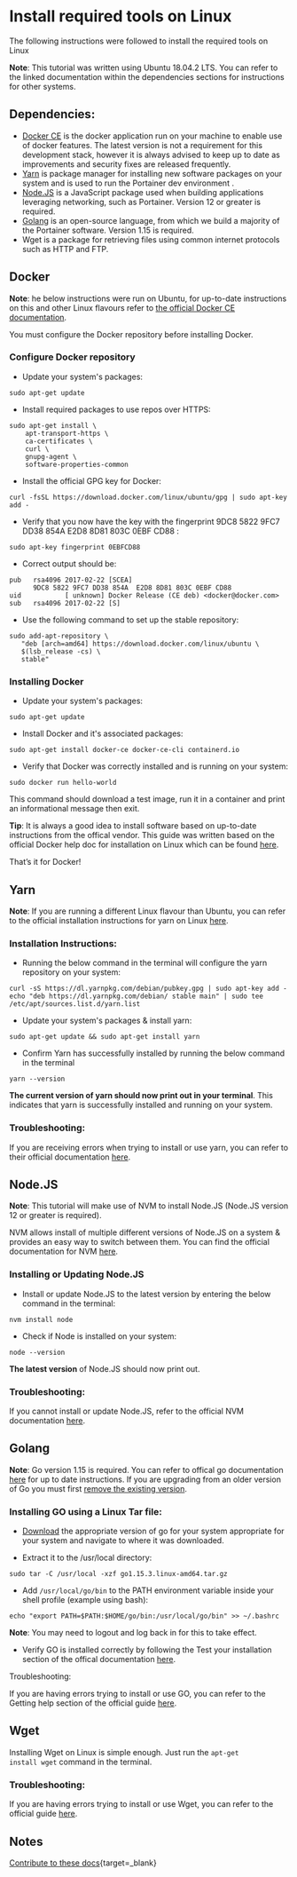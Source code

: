 # Install required tools on Linux

The following instructions were followed to install the required tools on Linux

<b>Note</b>: This tutorial was written using Ubuntu 18.04.2 LTS. You can refer to the linked documentation within the dependencies sections for instructions for other systems.

## Dependencies:

* [Docker CE](https://docs.docker.com/install/) is the docker application run on your machine to enable use of docker features. The latest version is not a requirement for this development stack, however it is always advised to keep up to date as improvements and security fixes are released frequently.
* ​[Yarn](https://yarnpkg.com/en/docs/install#mac-stable) is package manager for installing new software packages on your system and is used to run the Portainer dev environment .
* [Node.JS](https://nodejs.org/en/download/) is a JavaScript package used when building applications leveraging networking, such as Portainer. Version 12 or greater is required.
* [Golang](https://golang.org/dl/) is an open-source language, from which we build a majority of the Portainer software. Version 1.15 is required.
* Wget is a package for retrieving files using common internet protocols such as HTTP and FTP.

## Docker

<b>Note</b>: he below instructions were run on Ubuntu, for up-to-date instructions on this and other Linux flavours refer to [the official Docker CE documentation](https://docs.docker.com/install/).

You must configure the Docker repository before installing Docker.

### Configure Docker repository

* Update your system's packages:

```
sudo apt-get update
```

* Install required packages to use repos over HTTPS:

```
sudo apt-get install \
    apt-transport-https \
    ca-certificates \
    curl \
    gnupg-agent \
    software-properties-common
```

* Install the official GPG key for Docker:

```
curl -fsSL https://download.docker.com/linux/ubuntu/gpg | sudo apt-key add -
```

* Verify that you now have the key with the fingerprint 9DC8 5822 9FC7 DD38 854A E2D8 8D81 803C 0EBF CD88 :

```
sudo apt-key fingerprint 0EBFCD88
```

* Correct output should be:

```
pub   rsa4096 2017-02-22 [SCEA]
      9DC8 5822 9FC7 DD38 854A  E2D8 8D81 803C 0EBF CD88
uid           [ unknown] Docker Release (CE deb) <docker@docker.com>
sub   rsa4096 2017-02-22 [S]
```

* Use the following command to set up the stable repository:

```
sudo add-apt-repository \
   "deb [arch=amd64] https://download.docker.com/linux/ubuntu \
   $(lsb_release -cs) \
   stable"
```

### Installing Docker

* Update your system's packages:

```
sudo apt-get update
```

* Install Docker and it's associated packages:

```
sudo apt-get install docker-ce docker-ce-cli containerd.io
```

* Verify that Docker was correctly installed and is running on your system:

```
sudo docker run hello-world
```

This command should download a test image, run it in a container and print an informational message then exit.

<b>Tip</b>: It is always a good idea to install software based on up-to-date instructions from the offical vendor. This guide was written based on the official Docker help doc for installation on Linux which can be found [here](https://docs.docker.com/install/).

<k>That’s it for Docker!</k>

## Yarn

<b>Note</b>: If you are running a different Linux flavour than Ubuntu, you can refer to the official installation instructions for yarn on Linux [here](https://yarnpkg.com/en/docs/install).

### Installation Instructions:

* Running the below command in the terminal will configure the yarn repository on your system: 

```
curl -sS https://dl.yarnpkg.com/debian/pubkey.gpg | sudo apt-key add -
echo "deb https://dl.yarnpkg.com/debian/ stable main" | sudo tee /etc/apt/sources.list.d/yarn.list
```

* Update your system's packages & install yarn:

```
sudo apt-get update && sudo apt-get install yarn
```

* Confirm Yarn has successfully installed by running the below command in the terminal

```
yarn --version
```

<b>The current version of yarn should now print out in your terminal</b>. This indicates that yarn is successfully installed and running on your system.

### Troubleshooting:

If you are receiving errors when trying to install or use yarn, you can refer to their official documentation [here](https://yarnpkg.com/en/docs/install#mac-stable).

## Node.JS

<b>Note</b>: This tutorial will make use of NVM to install Node.JS (Node.JS version 12 or greater is required). 

NVM allows install of multiple different versions of Node.JS on a system & provides an easy way to switch between them. You can find the official documentation for NVM [here](https://github.com/creationix/nvm).

### Installing or Updating Node.JS

* Install or update Node.JS to the latest version by entering the below command in the terminal:

```
nvm install node
```

* Check if Node is installed on your system:

```
node --version
```

<b>The latest version</b> of Node.JS should now print out.

### Troubleshooting: 

If you cannot install or update Node.JS, refer to the official NVM documentation [here](https://github.com/creationix/nvm).

## Golang

<b>Note</b>: Go version 1.15 is required. You can refer to offical go documentation [here](https://golang.org/doc/install#install) for up to date instructions. If you are upgrading from an older version of Go you must first [remove the existing version](https://golang.org/doc/install#uninstall). 

### Installing GO using a Linux Tar file:

* [Download](https://golang.org/dl/) the appropriate version of go for your system appropriate for your system and navigate to where it was downloaded.

* Extract it to the /usr/local directory:

```
sudo tar -C /usr/local -xzf go1.15.3.linux-amd64.tar.gz
```

* Add <code>/usr/local/go/bin</code> to the PATH environment variable inside your shell profile (example using bash):

```
echo "export PATH=$PATH:$HOME/go/bin:/usr/local/go/bin" >> ~/.bashrc
```

<b>Note</b>: You may need to logout and log back in for this to take effect.

* Verify GO is installed correctly by following the Test your installation section of the offical documentation [here](https://golang.org/doc/code.html#Testing).

Troubleshooting: 

If you are having errors trying to install or use GO, you can refer to the Getting help section of the official guide [here](https://golang.org/doc/install#help).

## Wget

Installing Wget on Linux is simple enough. Just run the <code>apt-get install wget</code> command in the terminal.

### Troubleshooting: 

If you are having errors trying to install or use Wget, you can refer to the official guide [here](https://www.gnu.org/software/wget/manual/).

## Notes

[Contribute to these docs](https://github.com/portainer/portainer-docs/blob/master/contributing.md){target=_blank}